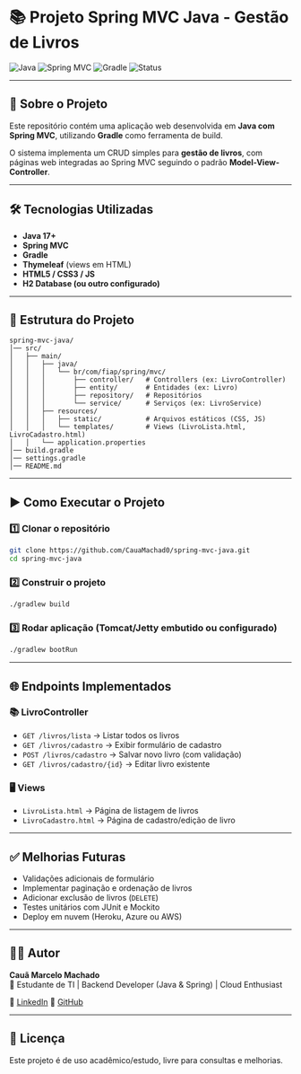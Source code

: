 # 📚 Projeto Spring MVC Java - Gestão de Livros

![Java](https://img.shields.io/badge/Java-17-red?logo=java&logoColor=white)
![Spring MVC](https://img.shields.io/badge/Spring-MVC-brightgreen?logo=spring&logoColor=white)
![Gradle](https://img.shields.io/badge/Gradle-Build-blue?logo=gradle&logoColor=white)
![Status](https://img.shields.io/badge/Status-Em%20Desenvolvimento-yellow)

---

## 📖 Sobre o Projeto
Este repositório contém uma aplicação web desenvolvida em **Java com Spring MVC**, utilizando **Gradle** como ferramenta de build.  

O sistema implementa um CRUD simples para **gestão de livros**, com páginas web integradas ao Spring MVC seguindo o padrão **Model-View-Controller**.

---

## 🛠️ Tecnologias Utilizadas
- **Java 17+**
- **Spring MVC**
- **Gradle**
- **Thymeleaf** (views em HTML)
- **HTML5 / CSS3 / JS**
- **H2 Database (ou outro configurado)**

---

## 📂 Estrutura do Projeto
```
spring-mvc-java/
│── src/
│   ├── main/
│   │   ├── java/       
│   │   │   └── br/com/fiap/spring/mvc/
│   │   │       ├── controller/   # Controllers (ex: LivroController)
│   │   │       ├── entity/       # Entidades (ex: Livro)
│   │   │       ├── repository/   # Repositórios
│   │   │       └── service/      # Serviços (ex: LivroService)
│   │   ├── resources/   
│   │   │   ├── static/           # Arquivos estáticos (CSS, JS)
│   │   │   └── templates/        # Views (LivroLista.html, LivroCadastro.html)
│   │   └── application.properties
│── build.gradle         
│── settings.gradle      
│── README.md            
```

---

## ▶️ Como Executar o Projeto

### 1️⃣ Clonar o repositório
```bash
git clone https://github.com/CauaMachad0/spring-mvc-java.git
cd spring-mvc-java
```

### 2️⃣ Construir o projeto
```bash
./gradlew build
```

### 3️⃣ Rodar aplicação (Tomcat/Jetty embutido ou configurado)
```bash
./gradlew bootRun
```

---

## 🌐 Endpoints Implementados

### 📚 LivroController

- `GET /livros/lista` → Listar todos os livros  
- `GET /livros/cadastro` → Exibir formulário de cadastro  
- `POST /livros/cadastro` → Salvar novo livro (com validação)  
- `GET /livros/cadastro/{id}` → Editar livro existente  

### 🖥️ Views
- `LivroLista.html` → Página de listagem de livros  
- `LivroCadastro.html` → Página de cadastro/edição de livro  

---

## ✅ Melhorias Futuras
- Validações adicionais de formulário  
- Implementar paginação e ordenação de livros  
- Adicionar exclusão de livros (`DELETE`)  
- Testes unitários com JUnit e Mockito  
- Deploy em nuvem (Heroku, Azure ou AWS)  

---

## 👨‍💻 Autor
**Cauã Marcelo Machado**  
📌 Estudante de TI | Backend Developer (Java & Spring) | Cloud Enthusiast  

🔗 [LinkedIn]([https://www.linkedin.com/in/cauã-machado](https://www.linkedin.com/in/caua-machado-dev))  
🔗 [GitHub](https://github.com/CauaMachad0)

---

## 📜 Licença
Este projeto é de uso acadêmico/estudo, livre para consultas e melhorias.  
